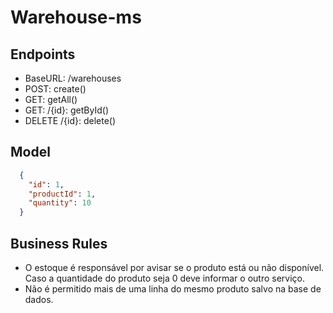 # Warehouse-ms

## Endpoints

- BaseURL: /warehouses
- POST: create()
- GET: getAll()
- GET: /{id}: getById()
- DELETE /{id}: delete()

## Model
```json
  {
    "id": 1,
    "productId": 1,
    "quantity": 10
  }
```

## Business Rules

- O estoque é responsável por avisar se o produto está ou não disponível. Caso a quantidade do produto seja 0 deve informar o outro serviço.
- Não é permitido mais de uma linha do mesmo produto salvo na base de dados.